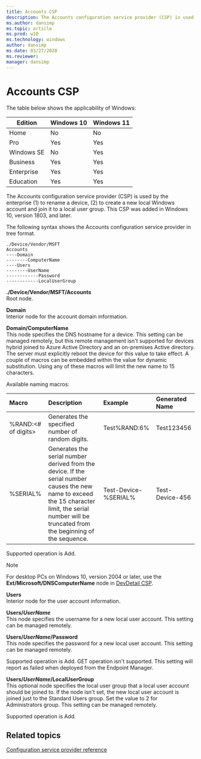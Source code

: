 ```yaml
---
title: Accounts CSP
description: The Accounts configuration service provider (CSP) is used by the enterprise to rename devices, and create local Windows accounts & join them to a group.
ms.author: dansimp
ms.topic: article
ms.prod: w10
ms.technology: windows
author: dansimp
ms.date: 03/27/2020
ms.reviewer: 
manager: dansimp
---
```


# Accounts CSP

The table below shows the applicability of Windows:

|Edition|Windows 10|Windows 11|
|--- |--- |--- |
|Home|No|No|
|Pro|Yes|Yes|
|Windows SE|No|Yes|
|Business|Yes|Yes|
|Enterprise|Yes|Yes|
|Education|Yes|Yes|

The Accounts configuration service provider (CSP) is used by the enterprise (1) to rename a device, (2) to create a new local Windows account and join it to a local user group. This CSP was added in Windows 10, version 1803, and later.

The following syntax shows the Accounts configuration service provider in tree format.

```console
./Device/Vendor/MSFT
Accounts
----Domain
--------ComputerName
----Users
--------UserName
------------Password
------------LocalUserGroup
```

<a href="" id="accounts"></a>**./Device/Vendor/MSFT/Accounts**  
Root node.

<a href="" id="domain"></a>**Domain**  
Interior node for the account domain information.

<a href="" id="domain-computername"></a>**Domain/ComputerName**  
This node specifies the DNS hostname for a device. This setting can be managed remotely, but this remote management isn't supported for devices hybrid joined to Azure Active Directory and an on-premises Active directory. The server must explicitly reboot the device for this value to take effect. A couple of macros can be embedded within the value for dynamic substitution. Using any of these macros will limit the new name to 15 characters.

Available naming macros:

|Macro|Description|Example|Generated Name|
|:---|:---|:---|:---|
|%RAND:<# of digits>|Generates the specified number of random digits.|Test%RAND:6%|Test123456|
|%SERIAL%|Generates the serial number derived from the device. If the serial number causes the new name to exceed the 15 character limit, the serial number will be truncated from the beginning of the sequence.|Test-Device-%SERIAL%|Test-Device-456|

Supported operation is Add.

> [!Note]
> For desktop PCs on Windows 10, version 2004 or later, use the **Ext/Microsoft/DNSComputerName** node in [DevDetail CSP](devdetail-csp.md).

<a href="" id="users"></a>**Users**  
Interior node for the user account information.

<a href="" id="users-username"></a>**Users/_UserName_**  
This node specifies the username for a new local user account. This setting can be managed remotely.

<a href="" id="users-username-password"></a>**Users/_UserName_/Password**  
This node specifies the password for a new local user account. This setting can be managed remotely.

Supported operation is Add.
GET operation isn't supported.  This setting will report as failed when deployed from the Endpoint Manager.

<a href="" id="users-username-localusergroup"></a>**Users/_UserName_/LocalUserGroup**  
This optional node specifies the local user group that a local user account should be joined to.  If the node isn't set, the new local user account is joined just to the Standard Users group.  Set the value to 2 for Administrators group. This setting can be managed remotely.

Supported operation is Add.

## Related topics

[Configuration service provider reference](configuration-service-provider-reference.md)
